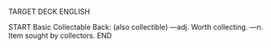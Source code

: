 TARGET DECK
ENGLISH

START
Basic
Collectable
Back: (also collectible) —adj. Worth collecting. —n. Item sought by collectors.
END
